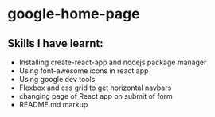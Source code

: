 # google-home-page #
## Skills I have learnt: ##
* Installing create-react-app and nodejs package manager
* Using font-awesome icons in react app
* Using google dev tools
* Flexbox and css grid to get horizontal navbars
* changing page of React app on submit of form
* README.md markup
